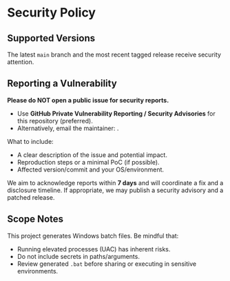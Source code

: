 ﻿# Security Policy

## Supported Versions
The latest `main` branch and the most recent tagged release receive security attention.

## Reporting a Vulnerability
**Please do NOT open a public issue for security reports.**

- Use **GitHub Private Vulnerability Reporting / Security Advisories** for this repository (preferred).
- Alternatively, email the maintainer: **<add-your-email-here>**.

What to include:
- A clear description of the issue and potential impact.
- Reproduction steps or a minimal PoC (if possible).
- Affected version/commit and your OS/environment.

We aim to acknowledge reports within **7 days** and will coordinate a fix and a disclosure timeline. If appropriate, we may publish a security advisory and a patched release.

## Scope Notes
This project generates Windows batch files. Be mindful that:
- Running elevated processes (UAC) has inherent risks.
- Do not include secrets in paths/arguments.
- Review generated `.bat` before sharing or executing in sensitive environments.